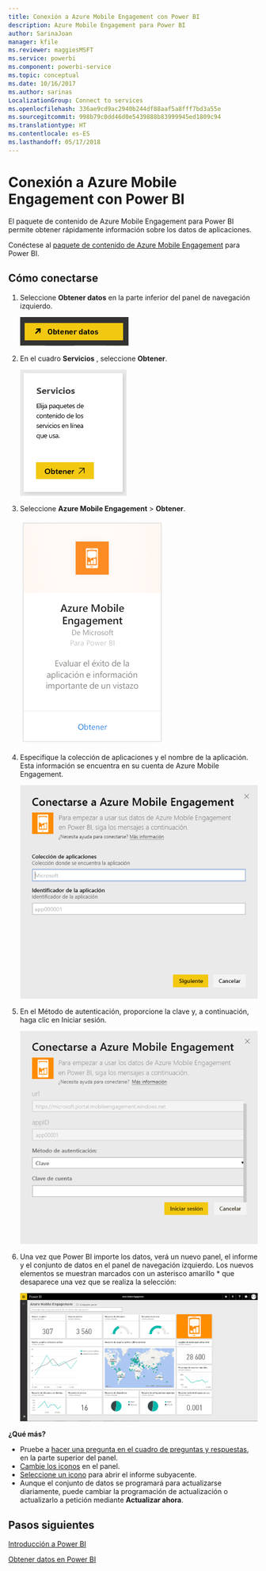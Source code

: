 ```yaml
---
title: Conexión a Azure Mobile Engagement con Power BI
description: Azure Mobile Engagement para Power BI
author: SarinaJoan
manager: kfile
ms.reviewer: maggiesMSFT
ms.service: powerbi
ms.component: powerbi-service
ms.topic: conceptual
ms.date: 10/16/2017
ms.author: sarinas
LocalizationGroup: Connect to services
ms.openlocfilehash: 336ae9cd9ac2940b244df88aaf5a8fff7bd3a55e
ms.sourcegitcommit: 998b79c0dd46d0e5439888b83999945ed1809c94
ms.translationtype: HT
ms.contentlocale: es-ES
ms.lasthandoff: 05/17/2018
---
```

# <a name="connect-to-azure-mobile-engagement-with-power-bi"></a>Conexión a Azure Mobile Engagement con Power BI
El paquete de contenido de Azure Mobile Engagement para Power BI permite obtener rápidamente información sobre los datos de aplicaciones.

Conéctese al [paquete de contenido de Azure Mobile Engagement](https://app.powerbi.com/groups/me/getdata/services/azme) para Power BI.

## <a name="how-to-connect"></a>Cómo conectarse
1. Seleccione **Obtener datos** en la parte inferior del panel de navegación izquierdo.
   
    ![](media/service-connect-to-azure-mobile/getdata.png)
2. En el cuadro **Servicios** , seleccione **Obtener**.
   
    ![](media/service-connect-to-azure-mobile/services.png)
3. Seleccione **Azure Mobile Engagement** \> **Obtener**.
   
    ![](media/service-connect-to-azure-mobile/azme.png) 
4. Especifique la colección de aplicaciones y el nombre de la aplicación. Esta información se encuentra en su cuenta de Azure Mobile Engagement.
   
    ![](media/service-connect-to-azure-mobile/parameters.png) 
5. En el Método de autenticación, proporcione la clave y, a continuación, haga clic en Iniciar sesión.
   
    ![](media/service-connect-to-azure-mobile/creds.png)
6. Una vez que Power BI importe los datos, verá un nuevo panel, el informe y el conjunto de datos en el panel de navegación izquierdo. Los nuevos elementos se muestran marcados con un asterisco amarillo \* que desaparece una vez que se realiza la selección:
   
    ![](media/service-connect-to-azure-mobile/dashboard.png)

 **¿Qué más?**

* Pruebe a [hacer una pregunta en el cuadro de preguntas y respuestas](power-bi-q-and-a.md), en la parte superior del panel.
* [Cambie los iconos](service-dashboard-edit-tile.md) en el panel.
* [Seleccione un icono](service-dashboard-tiles.md) para abrir el informe subyacente.
* Aunque el conjunto de datos se programará para actualizarse diariamente, puede cambiar la programación de actualización o actualizarlo a petición mediante **Actualizar ahora**.

## <a name="next-steps"></a>Pasos siguientes
[Introducción a Power BI](service-get-started.md)

[Obtener datos en Power BI](service-get-data.md)

